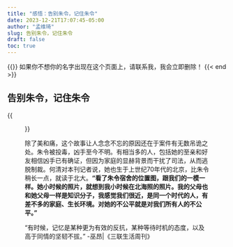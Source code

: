 ```yaml
---
title: "感悟：告别朱令，记住朱令"
date: 2023-12-21T17:07:45-05:00
author: "孟维琦"
slug: 告别朱令，记住朱令
draft: false
toc: true
---
```


{{<block class="caution" >}}
如果你不想你的名字出现在这个页面上，请联系我，我会立即删除！
{{< end >}}

## 告别朱令，记住朱令

{{<figure src="/image/感悟/朱令.jpg">}}


除了美和痛，这个故事让人念念不忘的原因还在于案件有无数吊诡之处。朱令被投毒，凶手至今不明。有相当多的人，包括她的至亲和好友相信凶手已有确证，但因为家庭的显赫背景而干扰了司法，从而逃脱制裁。何清对本刊记者说，她也生于上世纪70年代的北京，比朱令稍长一点，就读于北大。**“看了朱令宿舍的位置图，跟我们的一模一样。她小时候的照片，就想到我小时候在北海照的照片。我的父母也和她父母一样是知识分子，我感觉我们很近，是同一个时代的人，有差不多的家庭、生长环境。对她的不公平就是对我们所有人的不公平。”**


“有时候，记忆是某种更为有效的反抗，某种等待时机的态度，以及高于同情的坚韧不拔。”
-巫昂|《三联生活周刊》









